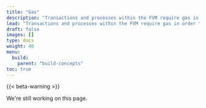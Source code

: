 ```yaml
---
title: "Gas"
description: "Transactions and processes within the FVM require gas in order to pay the nodes running the actors and contracts. This page details what gas is, how it's used, and how to properly manage it within your actors and contracts."
lead: "Transactions and processes within the FVM require gas in order to pay the nodes running the actors and contracts. This page details what gas is, how it's used, and how to properly manage it within your actors and contracts."
draft: false
images: []
type: docs
weight: 40
menu:
  build:
    parent: "build-concepts"
toc: true
---
```


{{< beta-warning >}}

We're still working on this page.

<!-- - How is gas estimated? -->
<!-- - How is gas accounted for? How do I estimate gas? -->
